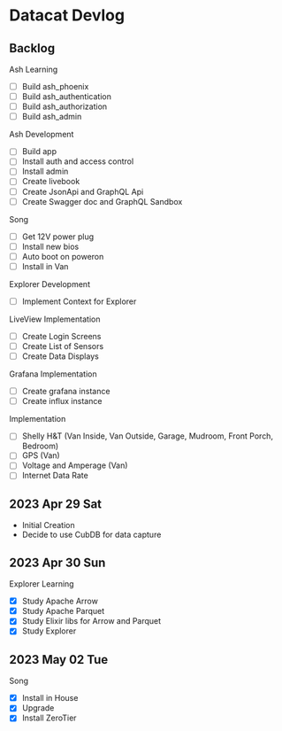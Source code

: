 # Datacat Devlog 

## Backlog 

Ash Learning 
- [ ] Build ash_phoenix 
- [ ] Build ash_authentication 
- [ ] Build ash_authorization 
- [ ] Build ash_admin 

Ash Development 
- [ ] Build app 
- [ ] Install auth and access control  
- [ ] Install admin 
- [ ] Create livebook 
- [ ] Create JsonApi and GraphQL Api 
- [ ] Create Swagger doc and GraphQL Sandbox 

Song 
- [ ] Get 12V power plug 
- [ ] Install new bios 
- [ ] Auto boot on poweron 
- [ ] Install in Van 

Explorer Development 
- [ ] Implement Context for Explorer 

LiveView Implementation 
- [ ] Create Login Screens 
- [ ] Create List of Sensors 
- [ ] Create Data Displays 

Grafana Implementation 
- [ ] Create grafana instance 
- [ ] Create influx instance 

Implementation 
- [ ] Shelly H&T (Van Inside, Van Outside, Garage, Mudroom, Front Porch, Bedroom) 
- [ ] GPS (Van) 
- [ ] Voltage and Amperage (Van) 
- [ ] Internet Data Rate 

## 2023 Apr 29 Sat

- Initial Creation 
- Decide to use CubDB for data capture

## 2023 Apr 30 Sun

Explorer Learning 
- [x] Study Apache Arrow 
- [x] Study Apache Parquet 
- [x] Study Elixir libs for Arrow and Parquet 
- [x] Study Explorer 

## 2023 May 02 Tue

Song 
- [x] Install in House 
- [x] Upgrade 
- [x] Install ZeroTier 
